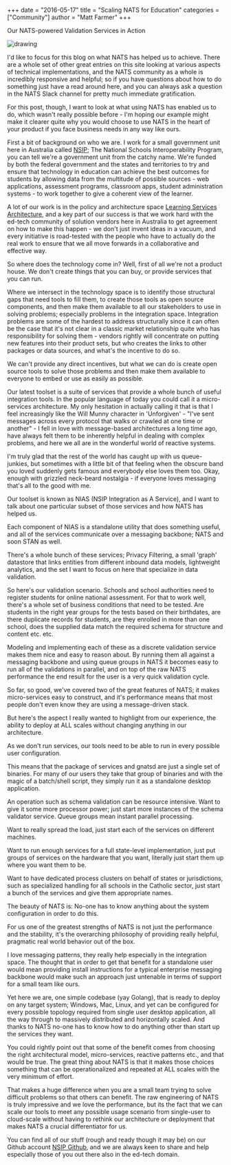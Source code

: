 +++
date = "2016-05-17"
title = "Scaling NATS for Education"
categories = ["Community"]
author = "Matt Farmer"
+++

Our NATS-powered Validation Services in Action

![drawing](/img/blog/nias-nats-screenshot.png)


I'd like to focus for this blog on what NATS has helped us to achieve. There are a whole set of other great entries on this site looking at various aspects of technical implementations, and the NATS community as a whole is incredibly responsive and helpful; so if you have questions about how to do something just have a read around here, and you can always ask a question in the NATS Slack channel for pretty much immediate gratification.

For this post, though, I want to look at what using NATS has enabled us to do, which wasn't really possible before - I'm hoping our example might make it clearer quite why you would choose to use NATS in the heart of your product if you face business needs in any way like ours.

First a bit of background on who we are. I work for a small government unit here in Australia called [NSIP](http://www.nsip.edu.au); The National Schools Interoperability Program, you can tell we're a government unit from the catchy name.
We're funded by both the federal government and the states and territories to try and ensure that technology in education can achieve the best outcomes for students by allowing data from the multitude of possible sources - web applications, assessment programs, classroom apps, student administration systems - to work together to give a coherent view of the learner.

A lot of our work is in the policy and architecture space [Learning Services Architecture](http://slides.com/nsip/lsa-nov-2015), and a key part of our success is that we work hard with the ed-tech community of solution vendors here in Australia to get agreement on how to make this happen - we don't just invent ideas in a vacuum, and every initiative is road-tested with the people who have to actually do the real work to ensure that we all move forwards in a collaborative and effective way.

So where does the technology come in? Well, first of all we're not a product house. We don't create things that you can buy, or provide services that you can run.

Where we intersect in the technology space is to identify those structural gaps that need tools to fill them, to create those tools as open source components, and then make them available to all our stakeholders to use in solving problems; especially problems in the integration space. Integration problems are some of the hardest to address structurally since it can often be the case that it's not clear in a classic market relationship quite who has responsibility for solving them - vendors rightly will concentrate on putting new features into their product sets, but who creates the links to other packages or data sources, and what's the incentive to do so.

We can't provide any direct incentives, but what we can do is create open source tools to solve those problems and then make them available to everyone to embed or use as easily as possible.

Our latest toolset is a suite of services that provide a whole bunch of useful integration tools. In the popular language of today you could call it a micro-services architecture. My only hesitation in actually calling it that is that I feel increasingly like the Will Munny character in 'Unforgiven' - "I've sent messages across every protocol that walks or crawled at one time or another" - I fell in love with message-based architectures a long time ago, have always felt them to be inherently helpful in dealing with complex problems, and here we all are in the wonderful world of reactive systems.

I'm truly glad that the rest of the world has caught up with us queue-junkies, but sometimes with a little bit of that feeling when the obscure band you loved suddenly gets famous and everybody else loves them too. Okay, enough with grizzled neck-beard nostalgia - if everyone loves messaging that's all to the good with me.

Our toolset is known as NIAS (NSIP Integration as A Service), and I want to talk about one particular subset of those services and how NATS has helped us.

Each component of NIAS is a standalone utility that does something useful, and all of the services communicate over a messaging backbone; NATS and soon STAN as well.

There's a whole bunch of these services; Privacy Filtering, a small 'graph' datastore that links entities from different inbound data models, lightweight analytics, and the set I want to focus on here that specialize in data validation.

So here's our validation scenario. Schools and school authorities need to register students for online national assessment. For that to work well, there's a whole set of business conditions that need to be tested. Are students in the right year groups for the  tests based on their birthdates, are there duplicate records for students, are they enrolled in more than one school, does the supplied data match the required schema for structure and content etc. etc.

Modeling and implementing each of these as a discrete validation service makes them nice and easy to reason about. By running them all against a messaging backbone and using queue groups in NATS it becomes easy to run all of the validations in parallel, and on top of the raw NATS performance the end result for the user is a very quick validation cycle.

So far, so good, we've covered two of the great features of NATS; it makes micro-services easy to construct, and it's performance means that most people don't even know they are using a message-driven stack.

But here's the aspect I really wanted to highlight from our experience, the ability to deploy at ALL scales without changing anything in our architecture.

As we don't run services, our tools need to be able to run in every possible user configuration.

This means that the package of services and gnatsd are just a single set of binaries. For many of our users they take that group of binaries and with the magic of a batch/shell script, they simply run it as a standalone desktop application.

An operation such as schema validation can be resource intensive. Want to give it some more processor power; just start more instances of the schema validator service. Queue groups mean instant parallel processing.

Want to really spread the load, just start each of the services on different machines.

Want to run enough services for a full state-level implementation, just put groups of services on the hardware that you want, literally just start them up where you want them to be.

Want to have dedicated process clusters on behalf of states or jurisdictions, such as specialized handling for all schools in the Catholic sector, just start a bunch of the services and give them appropriate names.

The beauty of NATS is: No-one has to know anything about the system configuration in order to do this.

For us one of the greatest strengths of NATS is not just the performance and the stability, it's the overarching philosophy of providing really helpful, pragmatic real world behavior out of the box.

I love messaging patterns, they really help especially in the integration space. The thought that in order to get that benefit for a standalone user would mean providing install instructions for a typical enterprise messaging backbone would make such an approach just untenable in terms of support for a small team like ours.

Yet here we are, one simple codebase (yay Golang), that is ready to deploy on any target system; Windows, Mac, Linux, and yet can be configured for every possible topology required from single user desktop application, all the way through to massively distributed and horizontally scaled. And thanks to NATS no-one has to know how to do anything other than start up the services they want.

You could rightly point out that some of the benefit comes from choosing the right architectural model, micro-services, reactive patterns etc., and that would be true. The great thing about NATS is that it makes those choices something that can be operationalized and repeated at ALL scales with the very minimum of effort.

That makes a huge difference when you are a small team trying to solve difficult problems so that others can benefit. The raw engineering of NATS is truly impressive and we love the performance, but its the fact that we can scale our tools to meet any possible usage scenario from single-user to cloud-scale without having to rethink our architecture or deployment that makes NATS a crucial differentiator for us.

You can find all of our stuff (rough and ready though it may be) on our Github account [NSIP Github](https://github.com/nsip/), and we are always keen to share and help especially those of you out there also in the ed-tech domain.
